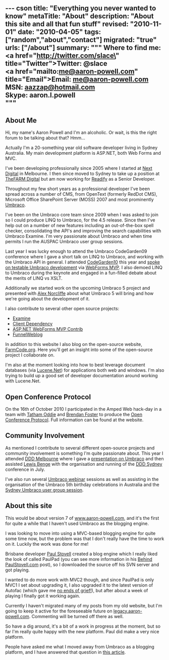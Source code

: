 --- cson
title: "Everything you never wanted to know"
metaTitle: "About"
description: "About this site and all that fun stuff"
revised: "2010-11-01"
date: "2010-04-05"
tags: ["random","about","contact"]
migrated: "true"
urls: ["/about"]
summary: """
Where to find me:<br />
<a href=\"http://twitter.com/slace\" title=\"Twitter\">Twitter: @slace</a><br />
<a href=\"mailto:me@aaron-powell.com\" title=\"Email\">Email: me@aaron-powell.com</a><br />
<span>MSN: aazzap@hotmail.com</span><br />
<span>Skype: aaron.l.powell</span><br />
"""
---
## About Me ##

Hi, my name's Aaron Powell and I'm an alcoholic. Or wait, is this the right forum to be talking about that? Hmm...

Actually I'm a 20-something year old software developer living in Sydney Australia. My main development platform is ASP.NET, both Web Forms and MVC.

I've been developing professionally since 2005 where I started at [Next Digital][1] in Melbourne. I then since moved to Sydney to take up a position at [TheFARM Digital][2] but am now working for [Readify][3] as a Senior Developer.

Throughout my few short years as a professional developer I've been spread across a number of CMS, from OpenText (formerly RedDot CMS), Microsoft Office SharePoint Server (MOSS) 2007 and most prominently [Umbraco][4].

I've been on the Umbraco core team since 2009 when I was asked to join so I could produce LINQ to Umbraco, for the 4.5 release. Since then I've help out on a number of new features including an out-of-the-box spell checker, consolidating the API's and improving the search capabilities with Umbraco Examine.  I'm very passionate about Umbraco and when time permits I run the AUSPAC Umbraco user group sessions. 

Last year I was lucky enough to attend the Umbraco CodeGarden09 conference where I gave a short talk on LINQ to Umbraco, and working with the Umbraco API in general. I attended [CodeGarden10][5] this year and [spoke on testable Umbraco development][6] via [WebForms MVP][7]. I also demoed LINQ to Umbraco during the keynote and engaged in a fun-filled debate about the merits of LINQ vs XSLT.

Additionally we started work on the upcoming Umbraco 5 project and presented with [Alex Norcliffe][8] about what Umbraco 5 will bring and how we're going about the development of it.

I also contribute to several other open source projects:

* [Examine][9]
* [Client Dependency][10]
* [ASP.NET WebForms MVP Contrib][11]
* [FunnelWeblog][12]

In addition to this website I also blog on the open-source website, [FarmCode.org][13]. Here you'll get an insight into some of the open-source project I collaborate on.

I'm also at the moment looking into how to best leverage document databases (via [Lucene.Net][14]) for applications both web and windows. I'm also trying to build up a good set of developer documentation around working with Lucene.Net.

## Open Conference Protocol

On the 16th of October 2010 I participated in the Amped Web hack-day in a team with [Tatham Oddie][15] and [Brendan Foster][16] to produce the [Open Conference Protocol][17]. Full information can be found at the website.

## Community Involvement ##

As mentioned I contribute to several different open-source projects and community involvement is something I'm quite passionate about. This year I attended [DDD Melbourne][18] where I gave a [presentation on Umbraco][19] and then assisted [Lewis Benge][20] with the organisation and running of the [DDD Sydney][21] conference in July.

I've also run several [Umbraco webinar][22] sessions as well as assisting in the organisation of the Umbraco 5th birthday celebrations in Australia and the [Sydney Umbraco user group session][23].

## About this site ##

This would be about version 7 of www.aaron-powell.com, and it's the first for quite a while that I haven't used Umbraco as the blogging engine.

I was looking to move into using a MVC-based blogging engine for quite some time now, but the problem was that I don't really have the time to work on it. Luckily the work was done for me!

Brisbane developer [Paul Stovell][24] created a blog engine which I really liked the look of called PaulPad (you can see more information in his [Behind PaulStovell.com][25] post), so I downloaded the source off his SVN server and got playing.

I wanted to do more work with MVC2 though, and since PaulPad is only MVC1 I set about upgrading it, I also upgraded it to the latest version of Autofac (which gave me [no ends of grief!][26]), but after about a week of playing I finally got it working again.

Currently I haven't migrated many of my posts from my old website, but I'm going to keep it active for the foreseeable future on [legacy.aaron-powell.com][27]. Commenting will be turned off there as well.

So have a dig around, it's a bit of a work in progress at the moment, but so far I'm really quite happy with the new platform. Paul did make a very nice platform.

People have asked me what I moved away from Umbraco as a blogging platform, and I have answered that question in [this article][28].


  [1]: http://www.next-digital.com
  [2]: http://www.thefarmdigital.com
  [3]: http://readify.net
  [4]: http://umbraco.org
  [5]: http://codegarden10.com
  [6]: /codegarden-10
  [7]: http://webformsmvp.com
  [8]: http://boxbinary.com/
  [9]: http://examine.codeplex.com
  [10]: http://clientdependency.codeplex.com
  [11]: http://webformsmvpcontrib.codeplex.com
  [12]: http://www.funnelweblog.com
  [13]: http://farmcode.org
  [14]: /lucene-net-overview
  [15]: http://tath.am
  [16]: http://brendanfoster.com
  [17]: http://openconferenceprotocol.org
  [18]: http://www.dddmelbourne.com
  [19]: /dddmelbourne-umbraco
  [20]: http://geekswithblogs.net/PointToShare/Default.aspx
  [21]: http://www.dddsydney.com
  [22]: /umbraco-auspac-january-2010
  [23]: http://farmcode.org/post/2010/07/14/Sydney-Umbraco-user-meet-up.aspx
  [24]: http://www.paulstovell.com
  [25]: http://www.paulstovell.com/behind
  [26]: /problems-with-assembly-trust
  [27]: http://legacy.aaron-powell.com
  [28]: /why-no-umbraco
